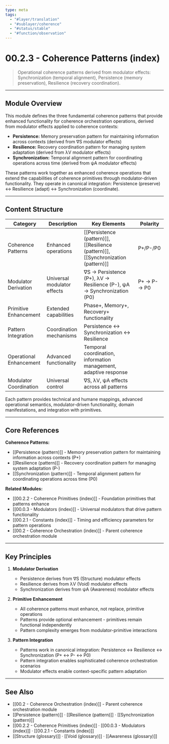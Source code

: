 ```yaml
---
type: meta
tags:
  - "#layer/translation"
  - "#sublayer/coherence"
  - "#status/stable"
  - "#function/observation"
---
```


# 00.2.3 - Coherence Patterns (index)

> Operational coherence patterns derived from modulator effects: Synchronization (temporal alignment), Persistence (memory preservation), Resilience (recovery coordination).

---

## Module Overview

This module defines the three fundamental coherence patterns that provide enhanced functionality for coherence orchestration operations, derived from modulator effects applied to coherence contexts:

- **Persistence:** Memory preservation pattern for maintaining information across contexts (derived from ∇S modulator effects)
- **Resilience:** Recovery coordination pattern for managing system adaptation (derived from λV modulator effects)
- **Synchronization:** Temporal alignment pattern for coordinating operations across time (derived from ψA modulator effects)

These patterns work together as enhanced coherence operations that extend the capabilities of coherence primitives through modulator-driven functionality. They operate in canonical integration: Persistence (preserve) ↔ Resilience (adapt) ↔ Synchronization (coordinate).

---

## Content Structure

| Category | Description | Key Elements | Polarity |
|----------|-------------|--------------|----------|
| Coherence Patterns | Enhanced operations | [[Persistence (pattern)]], [[Resilience (pattern)]], [[Synchronization (pattern)]] | P+/P-/P0 |
| Modulator Derivation | Universal modulator effects | ∇S → Persistence (P+), λV → Resilience (P-), ψA → Synchronization (P0) | P+ → P- → P0 |
| Primitive Enhancement | Extended capabilities | Phase+, Memory+, Recovery+ functionality |
| Pattern Integration | Coordination mechanisms | Persistence ↔ Synchronization ↔ Resilience |
| Operational Enhancement | Advanced functionality | Temporal coordination, information management, adaptive response |
| Modulator Coordination | Universal control | ∇S, λV, ψA effects across all patterns |

Each pattern provides technical and humane mappings, advanced operational semantics, modulator-driven functionality, domain manifestations, and integration with primitives.

---

## Core References

**Coherence Patterns:**
- [[Persistence (pattern)]] - Memory preservation pattern for maintaining information across contexts (P+)
- [[Resilience (pattern)]] - Recovery coordination pattern for managing system adaptation (P-)
- [[Synchronization (pattern)]] - Temporal alignment pattern for coordinating operations across time (P0)

**Related Modules:**
- [[00.2.2 - Coherence Primitives (index)]] - Foundation primitives that patterns enhance
- [[00.0.3 - Modulators (index)]] - Universal modulators that drive pattern functionality
- [[00.2.1 - Constants (index)]] - Timing and efficiency parameters for pattern operations
- [[00.2 - Coherence Orchestration (index)]] - Parent coherence orchestration module

---

## Key Principles

1. **Modulator Derivation**
   - Persistence derives from ∇S (Structure) modulator effects
   - Resilience derives from λV (Void) modulator effects
   - Synchronization derives from ψA (Awareness) modulator effects

2. **Primitive Enhancement**
   - All coherence patterns must enhance, not replace, primitive operations
   - Patterns provide optional enhancement - primitives remain functional independently
   - Pattern complexity emerges from modulator-primitive interactions

3. **Pattern Integration**
   - Patterns work in canonical integration: Persistence ↔ Resilience ↔ Synchronization (P+ ↔ P- ↔ P0)
   - Pattern integration enables sophisticated coherence orchestration scenarios
   - Modulator effects enable context-specific pattern adaptation

---

## See Also

- [[00.2 - Coherence Orchestration (index)]] - Parent coherence orchestration module
- [[Persistence (pattern)]] · [[Resilience (pattern)]] · [[Synchronization (pattern)]]
- [[00.2.2 - Coherence Primitives (index)]] · [[00.0.3 - Modulators (index)]] · [[00.2.1 - Constants (index)]]
- [[Structure (glossary)]] · [[Void (glossary)]] · [[Awareness (glossary)]]